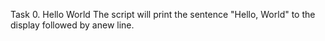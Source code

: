 Task 0. Hello World
The script will print the sentence "Hello, World" to the display followed by anew line.


